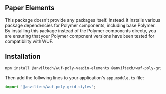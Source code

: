 Paper Elements
------------------
This package doesn't provide any packages itself.  Instead, it installs various package dependencies for Polymer components, including base Polymer.  By installing this package instead of the Polymer components directy, you are ensuring that your Polymer component versions have been tested for compatibility with WUF.  

## Installation

```bash
npm install @anviltech/wuf-poly-vaadin-elements @anviltech/wuf-poly-grid-styles
```

Then add the following lines to your application's `app.module.ts` file:

```typescript
import '@anviltech/wuf-poly-grid-styles';
```
